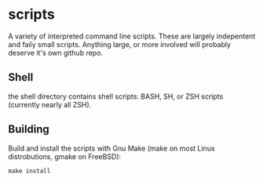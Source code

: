 # scripts
A variety of interpreted command line scripts. These are largely indepentent and faily small scripts. Anything large, or more involved will probably deserve it's own github repo.

## Shell
the shell directory contains shell scripts: BASH, SH, or ZSH scripts (currently nearly all ZSH).

## Building
Build and install the scripts with Gnu Make (make on most Linux distrobutions, gmake on FreeBSD):

```
make install
```

